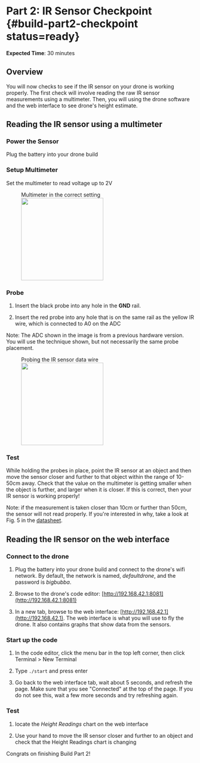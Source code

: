 # Part 2: IR Sensor Checkpoint {#build-part2-checkpoint status=ready}

**Expected Time**: 30 minutes

## Overview

You will now checks to see if the IR sensor on your drone is working properly. The first check will involve reading the raw IR sensor measurements using a multimeter. Then, you will using the drone software and the web interface to see drone's height estimate.

## Reading the IR sensor using a multimeter

### Power the Sensor

Plug the battery into your drone build

### Setup Multimeter

Set the multimeter to read voltage up to 2V

<figure>
  <figcaption>Multimeter in the correct setting</figcaption>
  <img style='width:220px' src="photos/multimeter-voltage.png"/>
</figure>

### Probe

1. Insert the black probe into any hole in the **GND** rail.

1. Insert the red probe into any hole that is on the same rail as the yellow IR wire, which is connected to A0 on the ADC

Note: The ADC shown in the image is from a previous hardware version. You will use the technique shown, but not necessarily the same probe placement.

<figure>
  <figcaption>Probing the IR sensor data wire</figcaption>
  <img style='width:220px' src="photos/multimeter-pihat.png"/>
</figure>

### Test

While holding the probes in place, point the IR sensor at an object and then move the sensor closer and further to that object within the range of 10-50cm away. Check that the value on the multimeter is getting smaller when the object is further, and larger when it is closer. If this is correct, then your IR sensor is working properly!

Note: if the measurement is taken closer than 10cm or further than 50cm, the sensor will not read properly. If you're interested in why, take a look at Fig. 5 in the [datasheet](https://www.sparkfun.com/datasheets/Components/GP2Y0A21YK.pdf).

## Reading the IR sensor on the web interface

### Connect to the drone

1. Plug the battery into your drone build and connect to the drone's wifi network. By default, the network is named, *defaultdrone*, and the password is *bigbubba*.

1. Browse to the drone's code editor: [http://192.168.42.1:8081](http://192.168.42.1:8081)

1. In a new tab, browse to the web interface: [http://192.168.42.1](http://192.168.42.1). The web interface is what you will use to fly the drone. It also contains graphs that show data from the sensors.


### Start up the code

1. In the code editor, click the menu bar in the top left corner, then click Terminal > New Terminal

1. Type `./start` and press enter

1. Go back to the web interface tab, wait about 5 seconds, and refresh the page. Make sure that you see "Connected" at the top of the page. If you do not see this, wait a few more seconds and try refreshing again.

### Test

1. locate the *Height Readings* chart on the web interface

1. Use your hand to move the IR sensor closer and further to an object and check that the Height Readings chart is changing



Congrats on finishing Build Part 2!
